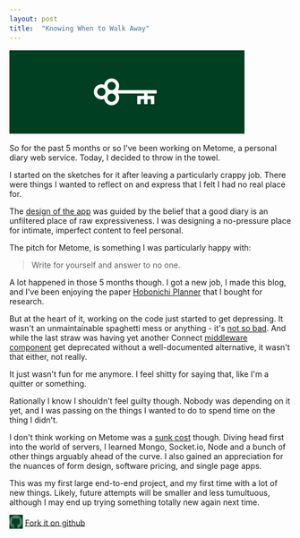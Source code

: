 ```yaml
---
layout: post
title:  "Knowing When to Walk Away"
---
```


<img src="/images/2014/metome-key.png" class="no-shadow" width="420" height="149">

So for the past 5 months or so I've been working on Metome, a personal diary web service. Today, I decided to throw in the towel.

I started on the sketches for it after leaving a particularly crappy job. There were things I wanted to reflect on and express that I felt I had no real place for.

The [design of the app][pketh] was guided by the belief that a good diary is an unfiltered place of raw expressiveness. I was designing a no-pressure place for intimate, imperfect content to feel personal.

The pitch for Metome, is something I was particularly happy with:

> Write for yourself and answer to no one.

A lot happened in those 5 months though. I got a new job, I made this blog, and I've been enjoying the paper [Hobonichi Planner][hobonichi] that I bought for research.

But at the heart of it, working on the code just started to get depressing. It wasn't an unmaintainable spaghetti mess or anything - it's [not so bad][github]. And while the last straw was having yet another Connect [middleware component][cookieparser]  get deprecated without a well-documented alternative, it wasn't that either, not really.

It just wasn't fun for me anymore. I feel shitty for saying that, like I'm a quitter or something.

Rationally I know I shouldn't feel guilty though. Nobody was depending on it yet, and I was passing on the things I wanted to do to spend time on the thing I didn't.

I don't think working on Metome was a [sunk cost][wiki] though. Diving head first into the world of servers, I learned Mongo, Socket.io, Node and a bunch of other things arguably ahead of the curve. I also gained an appreciation for the nuances of form design, software pricing, and single page apps.

This was my first large end-to-end project, and my first time with a lot of new things. Likely, future attempts will be smaller and less tumultuous, although I may end up trying something totally new again next time.

<img src="/images/github-logo@2x.png" width="24" height="25" class="no-shadow" style="vertical-align: -30%"> [Fork it on  github][github]

[github]:        https://github.com/pketh/Metome
[wiki]:          http://en.wikipedia.org/wiki/Sunk_costs
[pketh]:         http://pketh.org/Metome-Journal
[hobonichi]:    http://www.1101.com/store/techo/2014/planner/detail_hontai/c_hpr_m.html
[cookieparser]:  http://www.senchalabs.org/connect/cookieParser.html
